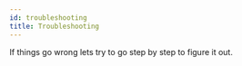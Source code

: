 ```yaml
---
id: troubleshooting
title: Troubleshooting
---
```


If things go wrong lets try to go step by step to figure it out.
